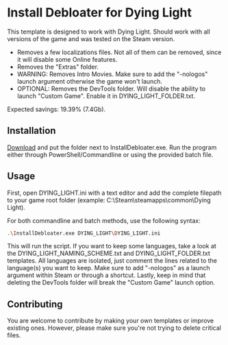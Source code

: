 # Install Debloater for Dying Light

This template is designed to work with Dying Light. Should work with all versions of the game and was tested on the Steam version. 
- Removes a few localizations files. Not all of them can be removed, since it will disable some Online features.
- Removes the "Extras" folder.
- WARNING: Removes Intro Movies. Make sure to add the "-nologos" launch argument otherwise the game won't launch.
- OPTIONAL: Removes the DevTools folder. Will disable the ability to launch "Custom Game". Enable it in DYING_LIGHT_FOLDER.txt.

Expected savings: 19.39% (7.4Gb).

## Installation

[Download](https://github.com/neatodev/InstallDebloater/blob/main/templates/DYING_LIGHT/DYING_LIGHT.zip) and put the folder next to InstallDebloater.exe. Run the program either through PowerShell/Commandline or using the provided batch file.

## Usage

First, open DYING_LIGHT.ini with a text editor and add the complete filepath to your game root folder (example: C:\Steam\steamapps\common\Dying Light).

For both commandline and batch methods, use the following syntax:

```bash
.\InstallDebloater.exe DYING_LIGHT\DYING_LIGHT.ini
```
This will run the script.
If you want to keep some languages, take a look at the DYING_LIGHT_NAMING_SCHEME.txt and DYING_LIGHT_FOLDER.txt templates. All languages are isolated, just comment the lines related to the language(s) you want to keep. Make sure to add "-nologos" as a launch argument within Steam or through a shortcut. Lastly, keep in mind that deleting the DevTools folder will break the "Custom Game" launch option. 

## Contributing
You are welcome to contribute by making your own templates or improve existing ones. However, please make sure you're not trying to delete critical files. 
